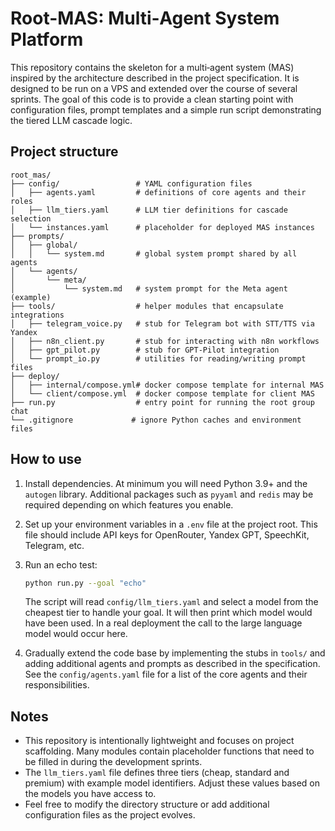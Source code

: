 # Root-MAS: Multi‑Agent System Platform

This repository contains the skeleton for a multi‑agent system (MAS) inspired by the architecture described in the project specification.  It is designed to be run on a VPS and extended over the course of several sprints.  The goal of this code is to provide a clean starting point with configuration files, prompt templates and a simple run script demonstrating the tiered LLM cascade logic.

## Project structure

```
root_mas/
├── config/                 # YAML configuration files
│   ├── agents.yaml         # definitions of core agents and their roles
│   ├── llm_tiers.yaml      # LLM tier definitions for cascade selection
│   └── instances.yaml      # placeholder for deployed MAS instances
├── prompts/
│   ├── global/
│   │   └── system.md       # global system prompt shared by all agents
│   └── agents/
│       └── meta/
│           └── system.md   # system prompt for the Meta agent (example)
├── tools/                  # helper modules that encapsulate integrations
│   ├── telegram_voice.py   # stub for Telegram bot with STT/TTS via Yandex
│   ├── n8n_client.py       # stub for interacting with n8n workflows
│   ├── gpt_pilot.py        # stub for GPT‑Pilot integration
│   └── prompt_io.py        # utilities for reading/writing prompt files
├── deploy/
│   ├── internal/compose.yml# docker compose template for internal MAS
│   └── client/compose.yml  # docker compose template for client MAS
├── run.py                  # entry point for running the root group chat
└── .gitignore             # ignore Python caches and environment files
```

## How to use

1.  Install dependencies.  At minimum you will need Python 3.9+ and the `autogen` library.  Additional packages such as `pyyaml` and `redis` may be required depending on which features you enable.
2.  Set up your environment variables in a `.env` file at the project root.  This file should include API keys for OpenRouter, Yandex GPT, SpeechKit, Telegram, etc.
3.  Run an echo test:

    ```bash
    python run.py --goal "echo"
    ```

    The script will read `config/llm_tiers.yaml` and select a model from the cheapest tier to handle your goal.  It will then print which model would have been used.  In a real deployment the call to the large language model would occur here.

4.  Gradually extend the code base by implementing the stubs in `tools/` and adding additional agents and prompts as described in the specification.  See the `config/agents.yaml` file for a list of the core agents and their responsibilities.

## Notes

* This repository is intentionally lightweight and focuses on project scaffolding.  Many modules contain placeholder functions that need to be filled in during the development sprints.
* The `llm_tiers.yaml` file defines three tiers (cheap, standard and premium) with example model identifiers.  Adjust these values based on the models you have access to.
* Feel free to modify the directory structure or add additional configuration files as the project evolves.
